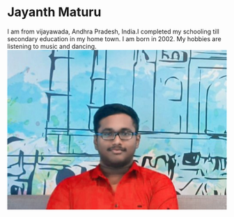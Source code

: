 # Jayanth Maturu
I am from vijayawada, Andhra Pradesh, India.I completed  my schooling till secondary education in my home town. I am born in 2002. My hobbies are listening to music and dancing.<br>
![MyPICTURE](photo.jpg)
